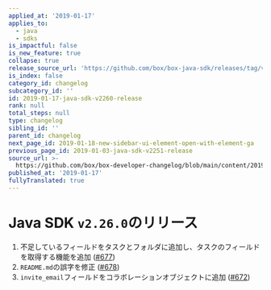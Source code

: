 ```yaml
---
applied_at: '2019-01-17'
applies_to:
  - java
  - sdks
is_impactful: false
is_new_feature: true
collapse: true
release_source_url: 'https://github.com/box/box-java-sdk/releases/tag/v2.26.0'
is_index: false
category_id: changelog
subcategory_id: ''
id: 2019-01-17-java-sdk-v2260-release
rank: null
total_steps: null
type: changelog
sibling_id: ''
parent_id: changelog
next_page_id: 2019-01-18-new-sidebar-ui-element-open-with-element-ga
previous_page_id: 2019-01-03-java-sdk-v2251-release
source_url: >-
  https://github.com/box/box-developer-changelog/blob/main/content/2019/01-17-java-sdk-v2260-release.md
published_at: '2019-01-17'
fullyTranslated: true
---
```

# Java SDK `v2.26.0`のリリース

1. 不足しているフィールドをタスクとフォルダに追加し、タスクのフィールドを取得する機能を追加 ([#677](https://github.com/box/box-java-sdk/pull/677))
2. `README.md`の誤字を修正 ([#678](https://github.com/box/box-java-sdk/pull/678))
3. `invite_email`フィールドをコラボレーションオブジェクトに追加 ([#672](https://github.com/box/box-java-sdk/pull/672))
